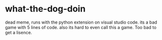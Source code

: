 # what-the-dog-doin
dead meme, runs with the python extension on visual studio code.
its a bad game with 5 lines of code.
also its hard to even call this a game.
Too bad to get a lisence.
